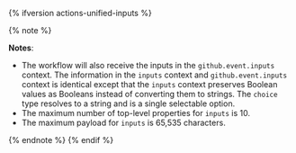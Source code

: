 {% ifversion actions-unified-inputs %}

{% note %}

**Notes**: 

- The workflow will also receive the inputs in the `github.event.inputs` context. The information in the `inputs` context and `github.event.inputs` context is identical except that the `inputs` context preserves Boolean values as Booleans instead of converting them to strings. The `choice` type resolves to a string and is a single selectable option.
- The maximum number of top-level properties for `inputs` is 10.
- The maximum payload for `inputs` is 65,535 characters.

{% endnote %}
{% endif %}
